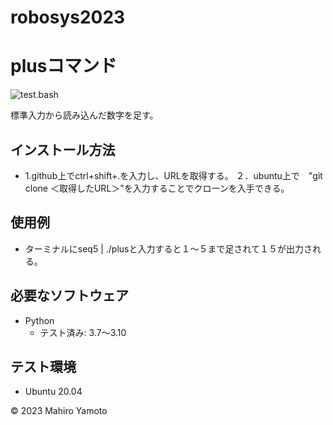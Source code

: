 # robosys2023
# plusコマンド
![test.bash](https://github.com/m1031/robosys2023/actions/workflows/test.yml/badge.svg)

標準入力から読み込んだ数字を足す。

## インストール方法
* 1.github上でctrl+shift+.を入力し、URLを取得する。
  ２．ubuntu上で　"git clone ＜取得したURL＞"を入力することでクローンを入手できる。
## 使用例
* ターミナルにseq5 | ./plusと入力すると１～５まで足されて１５が出力される。 

## 必要なソフトウェア
* Python
  * テスト済み: 3.7〜3.10

## テスト環境
* Ubuntu 20.04

© 2023 Mahiro Yamoto
